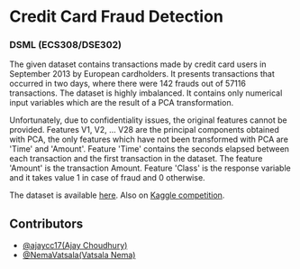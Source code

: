 
# Credit Card Fraud Detection
### DSML (ECS308/DSE302)

The given dataset contains transactions made by credit card users in September 2013 by European cardholders. It presents transactions that occurred in two days, where there were 142 frauds out of 57116 transactions. The dataset is highly imbalanced. It contains only numerical input variables which are the result of a PCA transformation.

Unfortunately, due to confidentiality issues, the original features cannot be provided. Features V1, V2, … V28 are the principal components obtained with PCA, the only features which have not been transformed with PCA are 'Time' and 'Amount'. Feature 'Time' contains the seconds elapsed between each transaction and the first transaction in the dataset. The feature 'Amount' is the transaction Amount. Feature 'Class' is the response variable and it takes value 1 in case of fraud and 0 otherwise.

The dataset is available [here](https://drive.google.com/drive/folders/14gProTLGG8KmIxWOuAWf1k6vlNgYbL0q?usp=sharing). Also on [Kaggle competition](https://www.kaggle.com/competitions/1056lab-credit-card-fraud-detection/data).

## Contributors

- [@ajaycc17(Ajay Choudhury)](https://www.github.com/ajaycc17)
- [@NemaVatsala(Vatsala Nema)](https://www.github.com/NemaVatsala)



